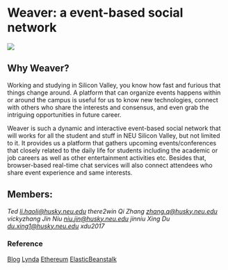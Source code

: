 #                                     Weaver: a event-based social network

![](https://github.com/TeamNEUSV/Weaver_LetsChat/blob/master/src/assets/images/logo.png)
## Why Weaver?

Working and studying in Silicon Valley, you know how fast and furious that things change around. A platform that can organize events happens within or around the campus is useful for us to know new technologies, connect with others who share the interests and consensus, and even grab the intriguing opportunities in future career.

Weaver is such a dynamic and interactive event-based social network that will works for all the student and stuff in NEU Silicon Valley, but not limited to it. It provides us a platform that gathers upcoming events/conferences that closely related to the daily life for students including the academic or job careers as well as other entertainment activities etc. Besides that, browser-based real-time chat services will also connect attendees who share event experience and same interests.


## Members:

*Ted  li.haoli@husky.neu.edu there2win*
*Qi Zhang zhang.q@husky.neu.edu vickyzhang*
*Jin Niu niu.jin@husky.neu.edu jinniu*
*Xing Du du.xing1@husky.neu.edu xdu2017*


### Reference
[Blog](https://hackernoon.com/learn-blockchains-by-building-one-117428612f46) 
[Lynda](https://www.lynda.com/Blockchain-tutorials/Blockchain-Beyond-Basics)
[Ethereum](https://ethereum.org/token)
[ElasticBeanstalk](https://docs.aws.amazon.com/elasticbeanstalk/latest/dg/customize-containers-ec2.html#customize-containers-format-container_commands)
